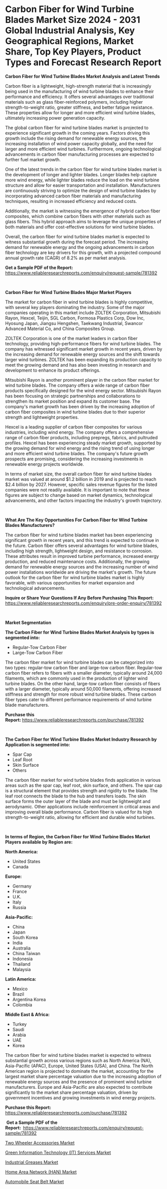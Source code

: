 <p><h1>Carbon Fiber for Wind Turbine Blades Market Size 2024 - 2031 Global Industrial Analysis, Key Geographical Regions, Market Share, Top Key Players, Product Types and Forecast Research Report</h1></p><p><strong>Carbon Fiber for Wind Turbine Blades Market Analysis and Latest Trends</strong></p>
<p><p>Carbon fiber is a lightweight, high-strength material that is increasingly being used in the manufacturing of wind turbine blades to enhance their performance and efficiency. It offers several advantages over traditional materials such as glass fiber-reinforced polymers, including higher strength-to-weight ratio, greater stiffness, and better fatigue resistance. These properties allow for longer and more efficient wind turbine blades, ultimately increasing power generation capacity.</p><p>The global carbon fiber for wind turbine blades market is projected to experience significant growth in the coming years. Factors driving this growth include the rising demand for renewable energy sources, the increasing installation of wind power capacity globally, and the need for larger and more efficient wind turbines. Furthermore, ongoing technological advancements in carbon fiber manufacturing processes are expected to further fuel market growth.</p><p>One of the latest trends in the carbon fiber for wind turbine blades market is the development of longer and lighter blades. Longer blades help capture more wind energy, while lighter blades reduce the load on the wind turbine structure and allow for easier transportation and installation. Manufacturers are continuously striving to optimize the design of wind turbine blades by incorporating advanced carbon fiber materials and manufacturing techniques, resulting in increased efficiency and reduced costs.</p><p>Additionally, the market is witnessing the emergence of hybrid carbon fiber composites, which combine carbon fibers with other materials such as glass fibers. This hybrid approach aims to leverage the unique properties of both materials and offer cost-effective solutions for wind turbine blades.</p><p>Overall, the carbon fiber for wind turbine blades market is expected to witness substantial growth during the forecast period. The increasing demand for renewable energy and the ongoing advancements in carbon fiber technology are key drivers for this growth, with a projected compound annual growth rate (CAGR) of 8.2% as per market analysis.</p></p>
<p><strong>Get a Sample PDF of the Report:&nbsp;</strong> <a href="https://www.reliableresearchreports.com/enquiry/request-sample/781392">https://www.reliableresearchreports.com/enquiry/request-sample/781392</a></p>
<p>&nbsp;</p>
<p><strong>Carbon Fiber for Wind Turbine Blades Major Market Players</strong></p>
<p><p>The market for carbon fiber in wind turbine blades is highly competitive, with several key players dominating the industry. Some of the major companies operating in this market include ZOLTEK Corporation, Mitsubishi Rayon, Hexcel, Teijin, SGL Carbon, Formosa Plastics Corp, Dow Inc, Hyosung Japan, Jiangsu Hengshen, Taekwang Industrial, Swancor Advanced Material Co, and China Composites Group.</p><p>ZOLTEK Corporation is one of the market leaders in carbon fiber technology, providing high-performance fibers for wind turbine blades. The company has witnessed significant market growth in recent years, driven by the increasing demand for renewable energy sources and the shift towards larger wind turbines. ZOLTEK has been expanding its production capacity to meet the growing demand and has also been investing in research and development to enhance its product offerings.</p><p>Mitsubishi Rayon is another prominent player in the carbon fiber market for wind turbine blades. The company offers a wide range of carbon fiber products specifically designed for the wind energy sector. Mitsubishi Rayon has been focusing on strategic partnerships and collaborations to strengthen its market position and expand its customer base. The company's market growth has been driven by the increasing adoption of carbon fiber composites in wind turbine blades due to their superior strength and lightweight properties.</p><p>Hexcel is a leading supplier of carbon fiber composites for various industries, including wind energy. The company offers a comprehensive range of carbon fiber products, including prepregs, fabrics, and pultruded profiles. Hexcel has been experiencing steady market growth, supported by the growing demand for wind energy and the rising trend of using longer and more efficient wind turbine blades. The company's future growth prospects are promising, considering the increasing investments in renewable energy projects worldwide.</p><p>In terms of market size, the overall carbon fiber for wind turbine blades market was valued at around $1.2 billion in 2019 and is projected to reach $2.4 billion by 2027. However, specific sales revenue figures for the listed companies were not readily available. It is important to note that these figures are subject to change based on market dynamics, technological advancements, and other factors impacting the industry's growth trajectory.</p></p>
<p>&nbsp;</p>
<p><strong>What Are The Key Opportunities For Carbon Fiber for Wind Turbine Blades Manufacturers?</strong></p>
<p><p>The carbon fiber for wind turbine blades market has been experiencing significant growth in recent years, and this trend is expected to continue in the future. Carbon fiber offers several advantages for wind turbine blades, including high strength, lightweight design, and resistance to corrosion. These attributes result in improved turbine performance, increased energy production, and reduced maintenance costs. Additionally, the growing demand for renewable energy sources and the increasing number of wind power installations worldwide are driving the market's growth. The future outlook for the carbon fiber for wind turbine blades market is highly favorable, with various opportunities for market expansion and technological advancements.</p></p>
<p><strong>Inquire or Share Your Questions If Any Before Purchasing This Report:</strong> <a href="https://www.reliableresearchreports.com/enquiry/pre-order-enquiry/781392">https://www.reliableresearchreports.com/enquiry/pre-order-enquiry/781392</a></p>
<p>&nbsp;</p>
<p><strong>Market Segmentation</strong></p>
<p><strong>The Carbon Fiber for Wind Turbine Blades Market Analysis by types is segmented into:</strong></p>
<p><ul><li>Regular-Tow Carbon Fiber</li><li>Large-Tow Carbon Fiber</li></ul></p>
<p><p>The carbon fiber market for wind turbine blades can be categorized into two types: regular-tow carbon fiber and large-tow carbon fiber. Regular-tow carbon fiber refers to fibers with a smaller diameter, typically around 24,000 filaments, which are commonly used in the production of lighter wind turbine blades. On the other hand, large-tow carbon fiber consists of fibers with a larger diameter, typically around 50,000 filaments, offering increased stiffness and strength for more robust wind turbine blades. These carbon fiber types cater to different performance requirements of wind turbine blade manufacturers.</p></p>
<p><strong>Purchase this Report:&nbsp;</strong><a href="https://www.reliableresearchreports.com/purchase/781392">https://www.reliableresearchreports.com/purchase/781392</a></p>
<p>&nbsp;</p>
<p><strong>The Carbon Fiber for Wind Turbine Blades Market Industry Research by Application is segmented into:</strong></p>
<p><ul><li>Spar Cap</li><li>Leaf Root</li><li>Skin Surface</li><li>Others</li></ul></p>
<p><p>The carbon fiber market for wind turbine blades finds application in various areas such as the spar cap, leaf root, skin surface, and others. The spar cap is a structural element that provides strength and rigidity to the blade. The leaf root connects the blade to the hub and transfers loads. The skin surface forms the outer layer of the blade and must be lightweight and aerodynamic. Other applications include reinforcement in critical areas and improving overall blade performance. Carbon fiber is valued for its high strength-to-weight ratio, allowing for efficient and durable wind turbines.</p></p>
<p>&nbsp;</p>
<p><strong>In terms of Region, the Carbon Fiber for Wind Turbine Blades Market Players available by Region are:</strong></p>
<p>
    <p> <strong> North America: </strong>
        <ul>
            <li>United States</li>
            <li>Canada</li>
        </ul>
        </p> 
    <p> <strong> Europe: </strong>
        <ul>
            <li>Germany</li>
            <li>France</li>
            <li>U.K.</li>
            <li>Italy</li>
            <li>Russia</li>
        </ul>
        </p> 
    <p> <strong> Asia-Pacific: </strong>
        <ul>
            <li>China</li>
            <li>Japan</li>
            <li>South Korea</li>
            <li>India</li>
            <li>Australia</li>
            <li>China Taiwan</li>
            <li>Indonesia</li>
            <li>Thailand</li>
            <li>Malaysia</li>
        </ul>
        </p> 
    <p> <strong> Latin America: </strong>
        <ul>
            <li>Mexico</li>
            <li>Brazil</li>
            <li>Argentina Korea</li>
            <li>Colombia</li>
        </ul>
        </p> 
    <p> <strong> Middle East & Africa: </strong>
        <ul>
            <li>Turkey</li>
            <li>Saudi</li>
            <li>Arabia</li>
            <li>UAE</li>
            <li>Korea</li>
        </ul>
    </p>
    </p>
<p><p>The carbon fiber for wind turbine blades market is expected to witness substantial growth across various regions such as North America (NA), Asia-Pacific (APAC), Europe, United States (USA), and China. The North American region is projected to dominate the market, accounting for the largest market share percentage valuation due to the increasing adoption of renewable energy sources and the presence of prominent wind turbine manufacturers. Europe and Asia-Pacific are also expected to contribute significantly to the market share percentage valuation, driven by government incentives and growing investments in wind energy projects.</p></p>
<p><strong>Purchase this Report: </strong><a href="https://www.reliableresearchreports.com/purchase/781392">https://www.reliableresearchreports.com/purchase/781392</a></p>
<p>&nbsp;<strong>Get a Sample PDF of the Report:&nbsp;&nbsp;</strong><a href="https://www.reliableresearchreports.com/enquiry/request-sample/781392">https://www.reliableresearchreports.com/enquiry/request-sample/781392</a></p>
<p><strong></strong></p>
<p><p><a href="https://medium.com/@joseramirez66655/two-wheeler-accessories-market-furnishes-information-on-market-share-market-trends-and-market-f15d6eb41102">Two Wheeler Accessories Market</a></p><p><a href="https://github.com/zebdakicsin/Market-Research-Report-List-2/blob/main/green-information-technology-it-services-market.md">Green Information Technology (IT) Services Market</a></p><p><a href="https://medium.com/@peggiemertz/industrial-greases-market-size-market-outlook-and-market-forecast-2024-to-2031-2ae734fdc7d6">Industrial Greases Market</a></p><p><a href="https://github.com/Krish2023na/Market-Research-Report-List-2/blob/main/home-area-network-han-market.md">Home Area Network (HAN) Market</a></p><p><a href="https://medium.com/@joseramirez66655/automobile-seat-belt-market-the-key-to-successful-business-strategy-forecast-till-2031-aa20b94a0074">Automobile Seat Belt Market</a></p></p>